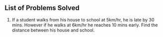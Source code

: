 ## List of Problems Solved

1. If a student walks from his house to school at 5km/hr, he is late by 30 mins. However if he walks at 6km/hr he reaches 10 mins early. Find the distance between his house and school.
